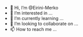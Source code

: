 - 👋 Hi, I’m @Eirini-Merko
- 👀 I’m interested in ...
- 🌱 I’m currently learning ...
- 💞️ I’m looking to collaborate on ...
- 📫 How to reach me ...

<!---
Eirini-Merko/Eirini-Merko is a ✨ special ✨ repository because its `README.md` (this file) appears on your GitHub profile.
You can click the Preview link to take a look at your changes.
--->
